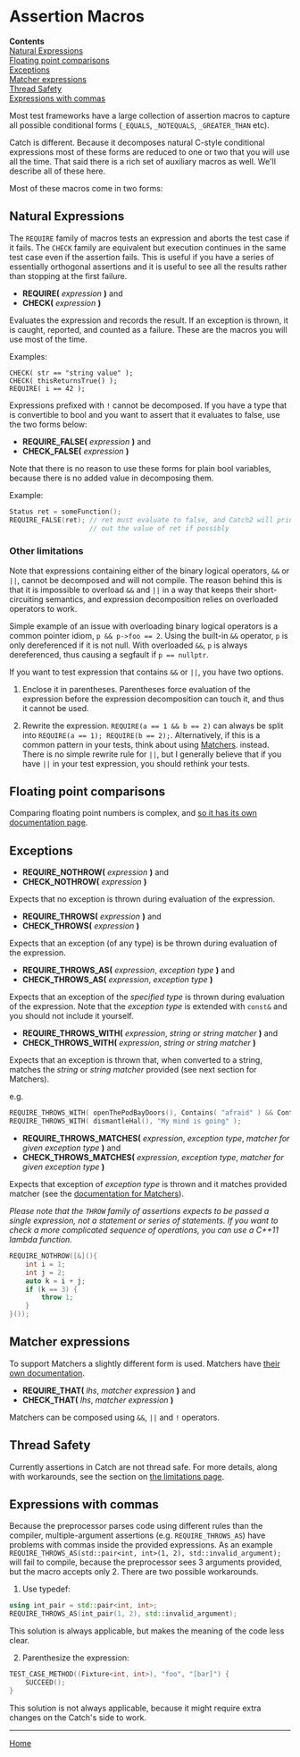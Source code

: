 <a id="top"></a>
# Assertion Macros

**Contents**<br>
[Natural Expressions](#natural-expressions)<br>
[Floating point comparisons](#floating-point-comparisons)<br>
[Exceptions](#exceptions)<br>
[Matcher expressions](#matcher-expressions)<br>
[Thread Safety](#thread-safety)<br>
[Expressions with commas](#expressions-with-commas)<br>

Most test frameworks have a large collection of assertion macros to capture all possible conditional forms (```_EQUALS```, ```_NOTEQUALS```, ```_GREATER_THAN``` etc).

Catch is different. Because it decomposes natural C-style conditional expressions most of these forms are reduced to one or two that you will use all the time. That said there is a rich set of auxiliary macros as well. We'll describe all of these here.

Most of these macros come in two forms:

## Natural Expressions

The ```REQUIRE``` family of macros tests an expression and aborts the test case if it fails.
The ```CHECK``` family are equivalent but execution continues in the same test case even if the assertion fails. This is useful if you have a series of essentially orthogonal assertions and it is useful to see all the results rather than stopping at the first failure.

* **REQUIRE(** _expression_ **)** and
* **CHECK(** _expression_ **)**

Evaluates the expression and records the result. If an exception is thrown, it is caught, reported, and counted as a failure. These are the macros you will use most of the time.

Examples:
```
CHECK( str == "string value" );
CHECK( thisReturnsTrue() );
REQUIRE( i == 42 );
```

Expressions prefixed with `!` cannot be decomposed. If you have a type
that is convertible to bool and you want to assert that it evaluates to
false, use the two forms below:


* **REQUIRE_FALSE(** _expression_ **)** and
* **CHECK_FALSE(** _expression_ **)**

Note that there is no reason to use these forms for plain bool variables,
because there is no added value in decomposing them.

Example:
```cpp
Status ret = someFunction();
REQUIRE_FALSE(ret); // ret must evaluate to false, and Catch2 will print
                    // out the value of ret if possibly
```


### Other limitations

Note that expressions containing either of the binary logical operators,
`&&` or `||`, cannot be decomposed and will not compile. The reason behind
this is that it is impossible to overload `&&` and `||` in a way that
keeps their short-circuiting semantics, and expression decomposition
relies on overloaded operators to work.

Simple example of an issue with overloading binary logical operators
is a common pointer idiom, `p && p->foo == 2`. Using the built-in `&&`
operator, `p` is only dereferenced if it is not null. With overloaded
`&&`, `p` is always dereferenced, thus causing a segfault if
`p == nullptr`.

If you want to test expression that contains `&&` or `||`, you have two
options.

1) Enclose it in parentheses. Parentheses force evaluation of the expression
   before the expression decomposition can touch it, and thus it cannot
   be used.

2) Rewrite the expression. `REQUIRE(a == 1 && b == 2)` can always be split
   into `REQUIRE(a == 1); REQUIRE(b == 2);`. Alternatively, if this is a
   common pattern in your tests, think about using [Matchers](#matcher-expressions).
   instead. There is no simple rewrite rule for `||`, but I generally
   believe that if you have `||` in your test expression, you should rethink
   your tests.


## Floating point comparisons

Comparing floating point numbers is complex, and [so it has its own
documentation page](comparing-floating-point-numbers.md#top).


## Exceptions

* **REQUIRE_NOTHROW(** _expression_ **)** and
* **CHECK_NOTHROW(** _expression_ **)**

Expects that no exception is thrown during evaluation of the expression.

* **REQUIRE_THROWS(** _expression_ **)** and
* **CHECK_THROWS(** _expression_ **)**

Expects that an exception (of any type) is be thrown during evaluation of the expression.

* **REQUIRE_THROWS_AS(** _expression_, _exception type_ **)** and
* **CHECK_THROWS_AS(** _expression_, _exception type_ **)**

Expects that an exception of the _specified type_ is thrown during evaluation of the expression. Note that the _exception type_ is extended with `const&` and you should not include it yourself.

* **REQUIRE_THROWS_WITH(** _expression_, _string or string matcher_ **)** and
* **CHECK_THROWS_WITH(** _expression_, _string or string matcher_ **)**

Expects that an exception is thrown that, when converted to a string, matches the _string_ or _string matcher_ provided (see next section for Matchers).

e.g.
```cpp
REQUIRE_THROWS_WITH( openThePodBayDoors(), Contains( "afraid" ) && Contains( "can't do that" ) );
REQUIRE_THROWS_WITH( dismantleHal(), "My mind is going" );
```

* **REQUIRE_THROWS_MATCHES(** _expression_, _exception type_, _matcher for given exception type_ **)** and
* **CHECK_THROWS_MATCHES(** _expression_, _exception type_, _matcher for given exception type_ **)**

Expects that exception of _exception type_ is thrown and it matches provided matcher (see the [documentation for Matchers](matchers.md#top)).


_Please note that the `THROW` family of assertions expects to be passed a single expression, not a statement or series of statements. If you want to check a more complicated sequence of operations, you can use a C++11 lambda function._

```cpp
REQUIRE_NOTHROW([&](){
    int i = 1;
    int j = 2;
    auto k = i + j;
    if (k == 3) {
        throw 1;
    }
}());
```



## Matcher expressions

To support Matchers a slightly different form is used. Matchers have [their own documentation](matchers.md#top).

* **REQUIRE_THAT(** _lhs_, _matcher expression_ **)** and
* **CHECK_THAT(** _lhs_, _matcher expression_ **)**

Matchers can be composed using `&&`, `||` and `!` operators.

## Thread Safety

Currently assertions in Catch are not thread safe.
For more details, along with workarounds, see the section on [the limitations page](limitations.md#thread-safe-assertions).

## Expressions with commas

Because the preprocessor parses code using different rules than the
compiler, multiple-argument assertions (e.g. `REQUIRE_THROWS_AS`) have
problems with commas inside the provided expressions. As an example
`REQUIRE_THROWS_AS(std::pair<int, int>(1, 2), std::invalid_argument);`
will fail to compile, because the preprocessor sees 3 arguments provided,
but the macro accepts only 2. There are two possible workarounds.

1) Use typedef:
```cpp
using int_pair = std::pair<int, int>;
REQUIRE_THROWS_AS(int_pair(1, 2), std::invalid_argument);
```

This solution is always applicable, but makes the meaning of the code
less clear.

2) Parenthesize the expression:
```cpp
TEST_CASE_METHOD((Fixture<int, int>), "foo", "[bar]") {
    SUCCEED();
}
```

This solution is not always applicable, because it might require extra
changes on the Catch's side to work.

---

[Home](Readme.md#top)
